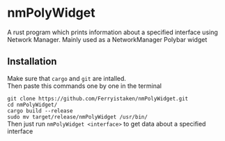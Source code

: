 # nmPolyWidget
A rust program which prints information about a specified interface using Network Manager. Mainly used as a NetworkManager Polybar widget


## Installation
Make sure that ```cargo``` and ```git``` are intalled.  
Then paste this commands one by one in the terminal

```git clone https://github.com/Ferryistaken/nmPolyWidget.git```  
```cd nmPolyWidget/```  
```cargo build --release```  
```sudo mv target/release/nmPolyWidget /usr/bin/```  
Then just run ```nmPolyWidget <interface>``` to get data about a specified interface

